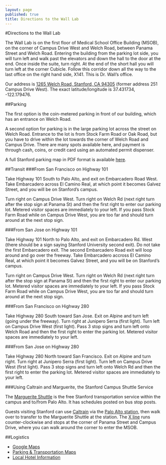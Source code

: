 ```yaml
---
layout: page
published: true
title: Directions to the Wall Lab
---
```


#Directions to the Wall Lab

The Wall Lab is on the first floor of Medical School Office Building (MSOB), on the corner of Campus Drive West and Welch Road, between Panama Street and Welch Road.  Entering the building from the parking lot side, you will turn left and walk past the elevators and down the hall to the door at the end. Once inside the suite, turn right.  At the end of the short hall you will turn left at the corner Cubicle. Follow this corridor down all the way to the last office on the right hand side, X141.  This is Dr. Wall’s office. 


Our address is [1265 Welch Road, Stanford, CA 94305](https://www.google.com/maps/place/1265+Welch+Rd/@37.4319496,-122.1794784,17z/data=!3m1!4b1!4m2!3m1!1s0x808fa4d22d69ebad:0x5444318898f428ee?hl=en) (former address 251 Campus Drive West).  The exact latitude/longitude is 37.431734, -122.179476.



##Parking

The first option is the coin-metered parking in front of our building, which has an entrance on Welch Road.

A second option for parking is in the large parking lot across the street on Welch Road.  Entrance to the lot is from Stock Farm Road or Oak Road, but you have to drive within the lot towards the corner of Welch Road and Campus Drive.  There are many spots available here, and payment is through cash, coins, or credit card using an automated permit dispenser.

A full Stanford parking map in PDF format is available [here](http://transportation.stanford.edu/maps.shtml).


##Transit
###From San Francisco on Highway 101

Take Highway 101 South to Palo Alto, and exit on Embarcadero Road West. Take Embarcadero across El Camino Real, at which point it becomes Galvez Street, and you will be on Stanford’s campus.

Turn right on Campus Drive West.  Turn right on Welch Rd (next right turn after the stop sign at Panama St) and then the first right to enter our parking lot.  Metered visitor spaces are immediately to your left.  If you pass Stock Farm Road while on Campus Drive West, you are too far and should turn around at the next stop sign.

###From San Jose on Highway 101

Take Highway 101 North to Palo Alto, and exit on Embarcadero Rd. West (there should be a sign saying Stanford University second exit).  Do not take the first Embarcadero exit.  The second Embarcadero Road exit will loop around and go over the freeway.  Take Embarcadero accross El Camino Real, at which point it becomes Galvez Street, and you will be on Stanford’s campus.

Turn right on Campus Drive West. Turn right on Welch Rd (next right turn after the stop sign at Panama St) and then the first right to enter our parking lot. Metered visitor spaces are immediately to your left. If you pass Stock Farm Road while on Campus Drive West, you are too far and should turn around at the next stop sign.

###From San Francisco on Highway 280 

Take Highway 280 South toward San Jose. Exit on Alpine and turn left (going under the freeway). Turn right at Junipero Serra (first light). Turn left on Campus Drive West (first light). Pass 3 stop signs and turn left onto Welch Road and then the first right to enter the parking lot.  Metered visitor spaces are immediately to your left.

###From San Jose on Highway 280

Take Highway 280 North toward San Francisco. Exit on Alpine and turn right. Turn right at Junipero Serra (first light). Turn left on Campus Drive West (first light). Pass 3 stop signs and turn left onto Welch Rd and then the first right to enter the parking lot. Metered visitor spaces are immediately to your left.

###Using Caltrain and Marguerite, the Stanford Campus Shuttle Service

The [Marguerite Shuttle](http://transportation.stanford.edu/marguerite/MargueriteSched.shtml) is the free Stanford transportation service within the campus and to/from Palo Alto. It has schedules posted on bus stop posts.  

Guests visiting Stanford can use [Caltrain](http://www.caltrain.org) via the [Palo Alto station](http://www.caltrain.com/stations/paloaltostation.html), then walk over to transfer to the Marguerite Shuttle at the station. The [X line](http://transportation.stanford.edu/marguerite/maps/x.pdf) runs counter-clockwise and stops at the corner of Panama Street and Campus Drive, where you can walk around the corner to enter the MSOB.

##Logistics

  * [Google Maps](https://www.google.com/maps/place/1265+Welch+Rd/@37.4319496,-122.1794784,17z/data=!3m1!4b1!4m2!3m1!1s0x808fa4d22d69ebad:0x5444318898f428ee?hl=en)
  * [Parking & Transportation Maps](http://transportation.stanford.edu/maps.shtml)
  * [Local Hotel Information](http://www.stanford.edu/dept/rde/chs/general/hotel.html)
